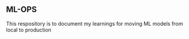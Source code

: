 ## ML-OPS

This respository is to document my learnings for moving ML models from local to production
